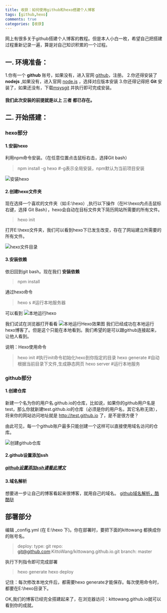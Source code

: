 ```yaml
---
title: 收获：如何使用github和hexo搭建个人博客
tags: [github,hexo]
comments: true
categories: [收获]
---
```

网上有很多关于github搭建个人博客的教程。但是本人小白一枚，希望自己把搭建过程重新记录一遍，算是对自己知识积累的一个过程。

## 一. 环境准备：
1.你有一个 **github** 账号，如果没有，进入官网 [github](https://github.com/)，注册。
2.你还得安装了 **nodejs** ,如果没有，进入官网 [node.js](https://nodejs.org/en/) ，选择对应版本安装
3.你还得记得把 **Git** 安装了，如果还没有，下载[msysgit](https://git-for-windows.github.io/) 并执行即可完成安装。

#### 我们此次安装的前提就是以上 **三者** 都已存在。

## 二. 开始搭建：
### hexo部分
#### 1.安装hexo
利用npm命令安装。（在任意位置点击鼠标右击，选择Git bash）
> npm install -g hexo #-g表示全局安装，npm默认为当前项目安装

![安装hexo](http://img.blog.csdn.net/20170211135607827?watermark/2/text/aHR0cDovL2Jsb2cuY3Nkbi5uZXQva2l0dG93YW5n/font/5a6L5L2T/fontsize/400/fill/I0JBQkFCMA==/dissolve/70/gravity/SouthEast)

#### 2.创建hexo文件夹
现在选择一个喜欢的文件夹（如:E:\hexo）,执行以下操作（在H:\hexo内点击鼠标右键，选择 Git Bash），hexo会自动在目标文件夹下简历网站所需要的所有文件。

>hexo init

打开E:\hexo文件夹，我们可以看到hexo下已发生改变，存在了网站建立所需要的所有文件。

![hexo文件目录](http://img.blog.csdn.net/20170211140755067?watermark/2/text/aHR0cDovL2Jsb2cuY3Nkbi5uZXQva2l0dG93YW5n/font/5a6L5L2T/fontsize/400/fill/I0JBQkFCMA==/dissolve/70/gravity/SouthEast)

#### 3.安装依赖
依旧回到git bash。现在我们 **安装依赖**
> npm install 

通过hexo命令
> hexo s  #运行本地服务器

可以看到
![本地运行hexo](http://img.blog.csdn.net/20170211142117105?watermark/2/text/aHR0cDovL2Jsb2cuY3Nkbi5uZXQva2l0dG93YW5n/font/5a6L5L2T/fontsize/400/fill/I0JBQkFCMA==/dissolve/70/gravity/SouthEast)

我们试试在浏览器打开看看
![本地运行Hexo效果图](http://img.blog.csdn.net/20170211142348920?watermark/2/text/aHR0cDovL2Jsb2cuY3Nkbi5uZXQva2l0dG93YW5n/font/5a6L5L2T/fontsize/400/fill/I0JBQkFCMA==/dissolve/70/gravity/SouthEast)
我们已经成功在本地运行hexo博客了。但是这个只能在本地看到。我们希望的是可以跟github连接起来，让他人看到。

说明：Hexo使用命令
> hexo init <folder>  #执行init命令初始化hexo到你指定的目录
> hexo generate       #自动根据当前目录下文件,生成静态网页
> hexo server         #运行本地服务

### github部分
#### 1.创建仓库
新建一个名为你的用户名.github.io的仓库，比如说，如果你的github用户名是test，那么你就新建test.github.io的仓库（必须是你的用户名，其它名称无效），将来你的网站访问地址就是 http://test.github.io 了，是不是很方便？

由此可见，每一个github账户最多只能创建一个这样可以直接使用域名访问的仓库。

![创建github仓库](http://img.blog.csdn.net/20170211144456726?watermark/2/text/aHR0cDovL2Jsb2cuY3Nkbi5uZXQva2l0dG93YW5n/font/5a6L5L2T/fontsize/400/fill/I0JBQkFCMA==/dissolve/70/gravity/SouthEast)


#### 2.github设置添加ssh
##### [github设置添加ssh请看此博文](http://blog.csdn.net/binyao02123202/article/details/20130891)

#### 3.域名解析
想要进一步让自己的博客看起来很博客，就用自己的域名。
[github域名解析，酷酷哒](http://blog.csdn.net/chwshuang/article/details/52350589)

## 部署部分
编辑 _config.yml (在 E:\hexo 下)。你在部署时，要把下面的kittowang 都换成你的账号名。

> deploy:
 > type:  git
 > repo: git@github.com:KittoWang/kittowang.github.io.git
 > branch: master     
 
执行下列指令即可完成部署

> hexo generate
> hexo deploy 

记住：每次修改本地文件后，都需要hexo generate才能保存。每次使用命令时，都要在E:\hexo目录下。

OK,我们的博客已经完全搭建起来了，在浏览器访问：kittowang.github.io就可以看到你的成就。





